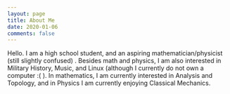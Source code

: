 ```yaml
---
layout: page
title: About Me
date: 2020-01-06
comments: false
---
```

Hello. I am a high school student, and an aspiring mathematician/physicist (still slightly confused) . Besides math and physics,
I am also interested in Military History, Music, and Linux (although I currently do not own a computer :(  ). In mathematics, I am currently interested in Analysis and Topology, 
and in Physics I am currently enjoying Classical Mechanics.
